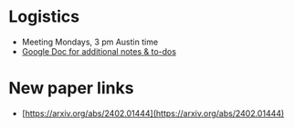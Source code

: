 # Logistics
- Meeting Mondays, 3 pm Austin time
- [Google Doc for additional notes & to-dos](https://docs.google.com/document/d/1MftdTaEwRD85SlzykmqnL0wMt_hWVyiG1WNlbq7uszA/edit)

# New paper links
- [https://arxiv.org/abs/2402.01444](https://arxiv.org/abs/2402.01444)
